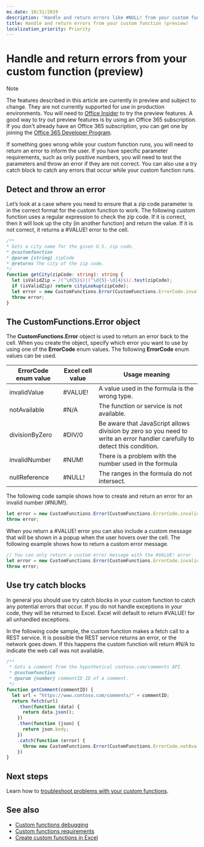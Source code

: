 ```yaml
---
ms.date: 10/31/2019
description: 'Handle and return errors like #NULL! from your custom function'
title: Handle and return errors from your custom function (preview)
localization_priority: Priority
---
```


# Handle and return errors from your custom function (preview)

> [!NOTE]
> The features described in this article are currently in preview and subject to change. They are not currently supported for use in production environments. You will need to [Office Insider](https://insider.office.com/en-us/join) to try the preview features.  A good way to try out preview features is by using an Office 365 subscription. If you don't already have an Office 365 subscription, you can get one by joining the [Office 365 Developer Program](https://developer.microsoft.com/office/dev-program).

If something goes wrong while your custom function runs, you will need to return an error to inform the user. If you have specific parameter requirements, such as only positive numbers, you will need to test the parameters and throw an error if they are not correct. You can also use a try catch block to catch any errors that occur while your custom function runs.

## Detect and throw an error

Let’s look at a case where you need to ensure that a zip code parameter is in the correct format for the custom function to work. The following custom function uses a regular expression to check the zip code. If it is correct, then it will look up the city (in another function) and return the value. If it is not correct, it returns a #VALUE! error to the cell.

```typescript
/**
* Gets a city name for the given U.S. zip code.
* @customfunction
* @param {string} zipCode
* @returns The city of the zip code.
*/
function getCity(zipCode: string): string {
  let isValidZip = /(^\d{5}$)|(^\d{5}-\d{4}$)/.test(zipCode);
  if (isValidZip) return cityLookup(zipCode);
  let error = new CustomFunctions.Error(CustomFunctions.ErrorCode.invalidValue, "Please provide a valid U.S. zip code.");
  throw error;
}
```

## The CustomFunctions.Error object

The **CustomFunctions.Error** object is used to return an error back to the cell. When you create the object, specify which error you want to use by using one of the **ErrorCode** enum values. The following **ErrorCode** enum values can be used.


|ErrorCode enum value  |Excel cell value  |Usage meaning  |
|---------------|---------|---------|
|invalidValue   | #VALUE! | A value used in the formula is the wrong type. |
|notAvailable   | #N/A    | The function or service is not available. |
|divisionByZero | #DIV/0  | Be aware that JavaScript allows division by zero so you need to write an error handler carefully to detect this condition. |
|invalidNumber  | #NUM!   | There is a problem with the number used in the formula |
|nullReference  | #NULL!  | The ranges in the formula do not intersect. |

The following code sample shows how to create and return an error for an invalid number (#NUM!).

```typescript
let error = new CustomFunctions.Error(CustomFunctions.ErrorCode.invalidNumber);
throw error;
```

When you return a #VALUE! error you can also include a custom message that will be shown in a popup when the user hovers over the cell. The following example shows how to return a custom error message.

```typescript
// You can only return a custom error message with the #VALUE! error
let error = new CustomFunctions.Error(CustomFunctions.ErrorCode.invalidValue, “The parameter can only contain lowercase characters.”);
throw error;
```

## Use try catch blocks

In general you should use try catch blocks in your custom function to catch any potential errors that occur. If you do not handle exceptions in your code, they will be returned to Excel. Excel will default to return #VALUE! for all unhandled exceptions.

In the following code sample, the custom function makes a fetch call to a REST service. It is possible the REST service returns an error, or the network goes down. If this happens the custom function will return #N/A to indicate the web call was not available.


```typescript
/**
 * Gets a comment from the hypothetical contoso.com/comments API.
 * @customfunction
 * @param {number} commentID ID of a comment.
 */
function getComment(commentID) {
  let url = "https://www.contoso.com/comments/" + commentID;
  return fetch(url)
    .then(function (data) {
      return data.json();
    })
    .then(function (json) {
      return json.body;
    })
    .catch(function (error) {
      throw new CustomFunctions.Error(CustomFunctions.ErrorCode.notAvailable);
    })
}
```

## Next steps

Learn how to [troubleshoot problems with your custom functions](custom-functions-troubleshooting.md).

## See also

* [Custom functions debugging](custom-functions-debugging.md)
* [Custom functions requirements](custom-functions-requirement-sets.md)
* [Create custom functions in Excel](custom-functions-overview.md)
